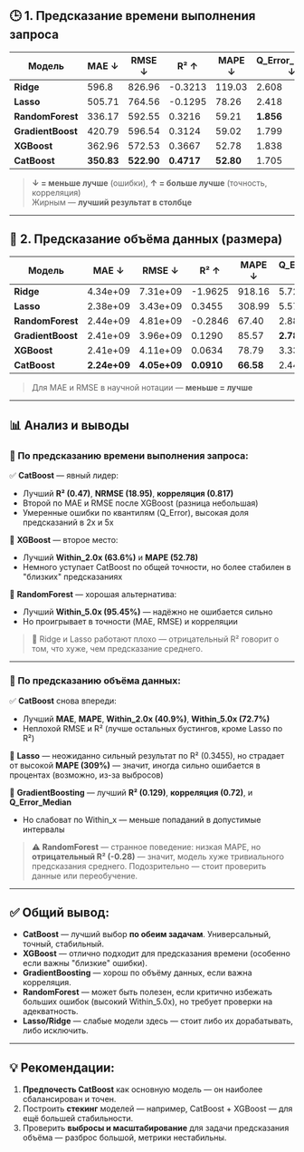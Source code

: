 ## 🕒 1. Предсказание времени выполнения запроса

| Модель           | MAE ↓        | RMSE ↓       | R² ↑         | MAPE ↓       | Q_Error_Median ↓ | Within_2.0x ↑ | Within_5.0x ↑ | Correlation ↑ | NRMSE ↓      |
|------------------|--------------|--------------|--------------|--------------|------------------|---------------|---------------|---------------|--------------|
| **Ridge**        | 596.8        | 826.96       | -0.3213      | 119.03       | 2.608            | 18.18%        | 86.36%        | 0.342         | 29.97        |
| **Lasso**        | 505.71       | 764.56       | -0.1295      | 78.26        | 2.418            | 31.82%        | 81.82%        | 0.337         | 27.71        |
| **RandomForest** | 336.17       | 592.55       | 0.3216       | 59.21        | **1.856**        | 54.55%        | **95.45%**    | 0.638         | 21.48        |
| **GradientBoost**| 420.79       | 596.54       | 0.3124       | 59.02        | 1.799            | 59.09%        | 77.27%        | 0.650         | 21.62        |
| **XGBoost**      | 362.96       | 572.53       | 0.3667       | 52.78        | 1.838            | **63.64%**    | 81.82%        | 0.692         | 20.75        |
| **CatBoost**     | **350.83**   | **522.90**   | **0.4717**   | **52.80**    | 1.705            | 59.09%        | 72.73%        | **0.817**     | **18.95**    |

> **↓ = меньше лучше** (ошибки), **↑ = больше лучше** (точность, корреляция)  
> Жирным — **лучший результат в столбце**

---

## 💾 2. Предсказание объёма данных (размера)

| Модель           | MAE ↓                | RMSE ↓              | R² ↑     | MAPE ↓   | Q_Error_Median ↓ | Within_2.0x ↑ | Within_5.0x ↑ | Correlation ↑ | NRMSE ↓      |
|------------------|----------------------|---------------------|----------|----------|------------------|---------------|---------------|---------------|--------------|
| **Ridge**        | 4.34e+09             | 7.31e+09            | -1.9625  | 918.16   | 5.723            | 27.27%        | 50.00%        | 0.545         | 38.59        |
| **Lasso**        | 2.38e+09             | 3.43e+09            | 0.3455   | 308.99   | 5.570            | 31.82%        | 45.45%        | 0.681         | 18.14        |
| **RandomForest** | 2.44e+09             | 4.81e+09            | -0.2846  | 67.40    | 2.882            | 31.82%        | 59.09%        | 0.192         | 25.42        |
| **GradientBoost**| 2.41e+09             | 3.96e+09            | 0.1290   | 85.57    | **2.780**        | 22.73%        | 63.64%        | **0.720**     | 20.93        |
| **XGBoost**      | 2.41e+09             | 4.11e+09            | 0.0634   | 78.79    | 3.332            | 27.27%        | 63.64%        | 0.490         | 21.70        |
| **CatBoost**     | **2.24e+09**         | **4.05e+09**        | **0.0910**| **66.58**| 2.441            | **40.91%**    | **72.73%**    | 0.624         | 21.38        |

> Для MAE и RMSE в научной нотации — **меньше = лучше**

---

## 📊 Анализ и выводы

### 🔹 По предсказанию **времени выполнения запроса**:

✅ **CatBoost** — явный лидер:  
- Лучший **R² (0.47)**, **NRMSE (18.95)**, **корреляция (0.817)**  
- Второй по MAE и RMSE после XGBoost (разница небольшая)  
- Умеренные ошибки по квантилям (Q_Error), высокая доля предсказаний в 2x и 5x

🥈 **XGBoost** — второе место:  
- Лучший **Within_2.0x (63.6%)** и **MAPE (52.78)**  
- Немного уступает CatBoost по общей точности, но более стабилен в "близких" предсказаниях

🥉 **RandomForest** — хорошая альтернатива:  
- Лучший **Within_5.0x (95.45%)** — надёжно не ошибается сильно  
- Но проигрывает в точности (MAE, RMSE) и корреляции

> 🚫 Ridge и Lasso работают плохо — отрицательный R² говорит о том, что хуже, чем предсказание среднего.

---

### 🔹 По предсказанию **объёма данных**:

✅ **CatBoost** снова впереди:  
- Лучший **MAE**, **MAPE**, **Within_2.0x (40.9%)**, **Within_5.0x (72.7%)**  
- Неплохой RMSE и R² (лучше остальных бустингов, кроме Lasso по R²)

🥈 **Lasso** — неожиданно сильный результат по R² (0.3455), но страдает от высокой **MAPE (309%)** — значит, иногда сильно ошибается в процентах (возможно, из-за выбросов)

🥉 **GradientBoosting** — лучший **R² (0.129)**, **корреляция (0.72)**, и **Q_Error_Median**  
- Но слабоват по Within_x — меньше попаданий в допустимые интервалы

> ⚠️ **RandomForest** — странное поведение: низкая MAPE, но **отрицательный R² (-0.28)** — значит, модель хуже тривиального предсказания среднего. Подозрительно — стоит проверить данные или переобучение.

---

## ✅ Общий вывод:

- **CatBoost** — лучший выбор **по обеим задачам**. Универсальный, точный, стабильный.
- **XGBoost** — отлично подходит для предсказания времени (особенно если важны "близкие" ошибки).
- **GradientBoosting** — хорош по объёму данных, если важна корреляция.
- **RandomForest** — может быть полезен, если критично избежать больших ошибок (высокий Within_5.0x), но требует проверки на адекватность.
- **Lasso/Ridge** — слабые модели здесь — стоит либо их дорабатывать, либо исключить.

---

## 💡 Рекомендации:

1. **Предпочесть CatBoost** как основную модель — он наиболее сбалансирован и точен.
2. Построить **стекинг** моделей — например, CatBoost + XGBoost — для ещё большей стабильности.
3. Проверить **выбросы и масштабирование** для задачи предсказания объёма — разброс большой, метрики нестабильны.
